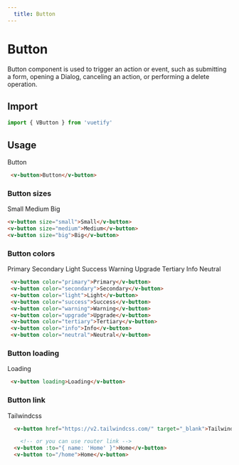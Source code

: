 ```yaml
---
  title: Button
---
```


# Button

Button component is used to trigger an action or event, such as submitting a form, opening a Dialog, canceling an action, or performing a delete operation.


## Import



```javascript
import { VButton } from 'vuetify'
```


## Usage

<WrapView>
  <v-button>Button</v-button>
</WrapView>

```html
 <v-button>Button</v-button>
```

### Button sizes

<WrapView>
  <v-button size="small">Small</v-button>
  <v-button size="medium">Medium</v-button>
  <v-button size="big">Big</v-button>
</WrapView>

```html
<v-button size="small">Small</v-button>
<v-button size="medium">Medium</v-button>
<v-button size="big">Big</v-button>
```

### Button colors

<WrapView>
  <v-button color="primary">Primary</v-button>
  <v-button color="secondary">Secondary</v-button>
  <v-button color="light">Light</v-button>
  <v-button color="success">Success</v-button>
  <v-button color="warning">Warning</v-button>
  <v-button color="upgrade">Upgrade</v-button>
  <v-button color="tertiary">Tertiary</v-button>
  <v-button color="info">Info</v-button>
  <v-button color="neutral">Neutral</v-button>
</WrapView>

```html
 <v-button color="primary">Primary</v-button>
 <v-button color="secondary">Secondary</v-button>
 <v-button color="light">Light</v-button>
 <v-button color="success">Success</v-button>
 <v-button color="warning">Warning</v-button>
 <v-button color="upgrade">Upgrade</v-button>
 <v-button color="tertiary">Tertiary</v-button>
 <v-button color="info">Info</v-button>
 <v-button color="neutral">Neutral</v-button>
```

### Button loading

<WrapView>
  <v-button loading>Loading</v-button>
</WrapView>

```html
 <v-button loading>Loading</v-button>
```


### Button link

<WrapView>
  <v-button href="https://v2.tailwindcss.com/" target="_blank">Tailwindcss</v-button>
</WrapView>

```html
  <v-button href="https://v2.tailwindcss.com/" target="_blank">Tailwindcss</v-button>

    <!-- or you can use router link -->
  <v-button :to="{ name: 'Home' }">Home</v-button>
  <v-button to="/home">Home</v-button>
```

